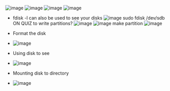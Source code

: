 ![image](https://github.com/Bizarrespace/254-Open-Source-SoftDev/assets/78052960/2b6a65d6-bbcf-4c94-a658-99db9583660a)
![image](https://github.com/Bizarrespace/254-Open-Source-SoftDev/assets/78052960/5db34826-c5b7-4164-a070-73ad56ec1e1c)
![image](https://github.com/Bizarrespace/254-Open-Source-SoftDev/assets/78052960/8005451e-ca5a-4cb3-87f4-7fb11d1c7695)
![image](https://github.com/Bizarrespace/254-Open-Source-SoftDev/assets/78052960/e1ec4da1-90fb-42b3-af96-7e63f6cdc994)
* fdisk -l can also be used to see your disks
![image](https://github.com/Bizarrespace/254-Open-Source-SoftDev/assets/78052960/07e5f906-9cf0-4fe5-b141-e099f90979ff)
sudo fdisk /dev/sdb ON QUIZ to write partitions?
![image](https://github.com/Bizarrespace/254-Open-Source-SoftDev/assets/78052960/f8ff8eb4-8d1e-41fd-82a7-a777a2cbd6ab)
![image](https://github.com/Bizarrespace/254-Open-Source-SoftDev/assets/78052960/9686e8da-949a-44a1-a98f-b92e722ca3d0)
make partition
![image](https://github.com/Bizarrespace/254-Open-Source-SoftDev/assets/78052960/62f55c04-caa3-4408-914d-912cef2801b3)
* Format the disk
* ![image](https://github.com/Bizarrespace/254-Open-Source-SoftDev/assets/78052960/e48b3abf-0d4c-4209-9ff3-aadd72729f7a)

* Using disk to see
* ![image](https://github.com/Bizarrespace/254-Open-Source-SoftDev/assets/78052960/ce91604f-a01b-47c0-97cf-e3d07c2fb8ca)
* Mounting disk to directory
* ![image](https://github.com/Bizarrespace/254-Open-Source-SoftDev/assets/78052960/fc0d8784-2178-4c3b-81da-cc2d3b8e8ea2)

